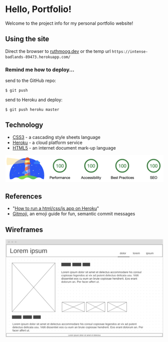 # Hello, Portfolio!

Welcome to the project info for my personal portfolio website!

## Using the site

Direct the browser to [ruthmoog.dev](https://www.ruthmoog.dev) or the temp url `https://intense-badlands-89473.herokuapp.com/`

### Remind me how to deploy...

send to the GitHub repo:
```shell
$ git push
```
send to Heroku and deploy:
```shell
$ git push heroku master
```

## Technology

 - [CSS3](https://developer.mozilla.org/en-US/docs/Archive/CSS3) - a cascading style sheets language
 - [Heroku](https://www.heroku.com/) - a cloud platform service
 - [HTML5](https://w3.org/html/logo) - an internet document mark-up language

![Lighthouse check](./images/lighthouse.png)

## References

- "[How to run a html/css/js app on Heroku](https://medium.com/@winnieliang/how-to-run-a-simple-html-css-javascript-application-on-heroku-4e664c541b0b)"
- [Gitmoji](https://gitmoji.carloscuesta.me/), an emoji guide for fun, semantic commit messages

## Wireframes

![Example 'About Me' webpage](./images/wireframe-about.png)